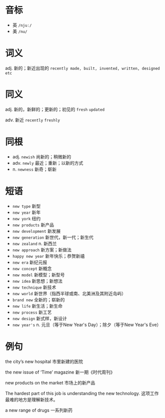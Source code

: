 # 音标

- 英 `/njuː/`
- 美 `/nu/`

# 词义

adj. 新的；新近出现的
`recently made, built, invented, written, designed etc`

# 同义

adj. 新的，新鲜的；更新的；初见的
`fresh` `updated`

adv. 新近
`recently` `freshly`

# 同根

- adj. `newish` 尚新的；稍微新的
- adv. `newly` 最近；重新；以新的方式
- n. `newness` 新奇；崭新

# 短语

- `new type` 新型
- `new year` 新年
- `new york` 纽约
- `new products` 新产品
- `new development` 新发展
- `new generation` 新世代，新一代；新生代
- `new zealand` n. 新西兰
- `new approach` 新方案；新做法
- `happy new year` 新年快乐；恭贺新禧
- `new era` 新纪元报
- `new concept` 新概念
- `new model` 新模型；新型号
- `new idea` 新思想；新想法
- `new technique` 新技术
- `new world` 新世界（指西半球或南、北美洲及其附近岛屿）
- `brand new` 全新的；崭新的
- `new life` 新生活；新生命
- `new process` 新工艺
- `new design` 新式样，新设计
- `new year's` n. 元旦（等于New Year's Day）；除夕（等于New Year's Eve）

# 例句

the city’s new hospital
市里新建的医院

the new issue of ‘Time’ magazine
新一期《时代周刊》

new products on the market
市场上的新产品

The hardest part of this job is understanding the new technology.
这项工作最难的地方是理解新技术。

a new range of drugs
一系列新药


